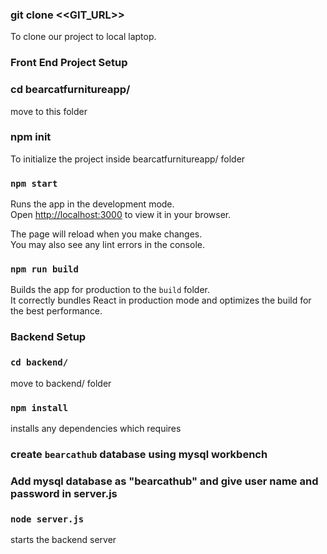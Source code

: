 ### git clone <<GIT_URL>>

To clone our project to local laptop.

### Front End Project Setup

### cd bearcatfurnitureapp/

move to this folder

### npm init

To initialize the project inside bearcatfurnitureapp/ folder

### `npm start`

Runs the app in the development mode.\
Open [http://localhost:3000](http://localhost:3000) to view it in your browser.

The page will reload when you make changes.\
You may also see any lint errors in the console.

### `npm run build`

Builds the app for production to the `build` folder.\
It correctly bundles React in production mode and optimizes the build for the best performance.

### Backend Setup

### `cd backend/`

move to backend/ folder

### `npm install`

installs any dependencies which requires

### create `bearcathub` database using mysql workbench

### Add mysql database as "bearcathub" and give user name and password in server.js

### `node server.js`

starts the backend server
